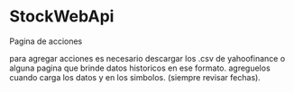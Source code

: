 # StockWebApi
Pagina de acciones 

para agregar acciones es necesario descargar los .csv de yahoofinance o alguna pagina que brinde datos historicos en ese formato.
agreguelos cuando carga los datos y en los simbolos.
 (siempre revisar fechas).
